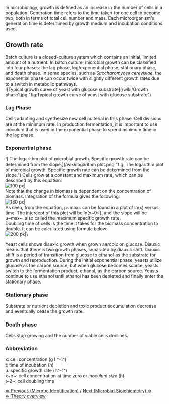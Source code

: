 In microbiology, growth is defined as an increase in the number of cells
in a population. Generation time refers to the time taken for one cell
to become two, both in terms of total cell number and mass. Each
microorganism's generation time is determined by growth medium and
incubation conditions used.

Growth rate
-----------

Batch culture is a closed-culture system which contains an initial,
limited amount of a nutrient. In batch culture, microbial growth can be
classified into four phases: the lag phase, log/exponential phase,
stationary phase, and death phase. In some species, such as
*Saccharomyces cerevisiae*, the exponential phase can occur twice with
slightly different growth rates due to a switch in metabolic pathways.\
![Typical growth curve of yeast with glucose substrate](/wiki/Growth phase1.jpg "fig:Typical growth curve of yeast with glucose substrate")

### Lag Phase

Cells adapting and synthesize new cell material in this phase. Cell
divisions are at the minimum rate. In production fermentation, it is
important to use inoculum that is used in the exponential phase to spend
minimum time in the lag phase.

### Exponential phase

![ The logarithm plot of microbial growth. Specific growth rate can be determined from the slope.](/wiki/logarithm plot.png "fig: The logarithm plot of microbial growth. Specific growth rate can be determined from the slope.")
Cells grow at a constant and maximum rate, which can be described by
this equation:\
![100 px|](/wiki/Diff_equation.jpg "fig:100 px|")\
Note that the change in biomass is dependent on the concentration of
biomass. Integration of the formula gives the following:\
![180 px|](/wiki/Growth_equation.jpg "fig:180 px|")\
As seen, from the equation, μ~max~ can be found in a plot of ln(x)
versus time. The intercept of this plot will be ln(x~0~), and the slope
will be μ~max~, also called the maximum specific growth rate.\
 Doubling time of cells is the time it takes for the biomass
concentration to double. It can be calculated using formula below:\
![200 px|](/wiki/Double_equation.jpg "fig:200 px|")\

Yeast cells shows diauxic growth when grown aerobic on glucose. Diauxic
means that there is two growth phases, separated by diauxic shift.
Diauxic shift is a period of transition from glucose to ethanol as the
substrate for growth and reproduction. During the initial exponential
phase, yeasts utilize glucose as the carbon source, but when glucose
becomes scarce, yeasts switch to the fermentation product, ethanol, as
the carbon source. Yeasts continue to use ethanol until ethanol has been
depleted and finally enter the stationary phase.

### Stationary phase

Substrate or nutrient depletion and toxic product accumulation decrease
and eventually cease the growth rate.

### Death phase

Cells stop growing and the number of viable cells declines.

### Abbreviation

x: cell concentration (g l ^-1^)\
t: time of incubation (h)\
μ: specific growth rate (h^-1^)\
x~o~: cell concentration at time zero or *inoculum size* (h)\
t~2~: cell doubling time

[⇐ Previous (Microbe Identification)](/wiki/Microbe_Identification "wikilink")
/ [Next (Microbial Stoichiometry)
⇒](/wiki/Microbial_Stoichiometry "wikilink")\
 [⇐ Theory overview](/wiki/Fermentation_Case "wikilink")

